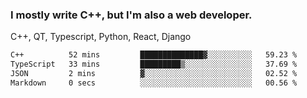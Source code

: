 <h3>I mostly write C++, but I'm also a web developer.</h3>
<p>C++, QT, Typescript, Python, React, Django</p>

<!--START_SECTION:waka-->

```txt
C++          52 mins         ██████████████▓░░░░░░░░░░   59.23 %
TypeScript   33 mins         █████████▒░░░░░░░░░░░░░░░   37.69 %
JSON         2 mins          ▓░░░░░░░░░░░░░░░░░░░░░░░░   02.52 %
Markdown     0 secs          ░░░░░░░░░░░░░░░░░░░░░░░░░   00.56 %
```

<!--END_SECTION:waka-->
